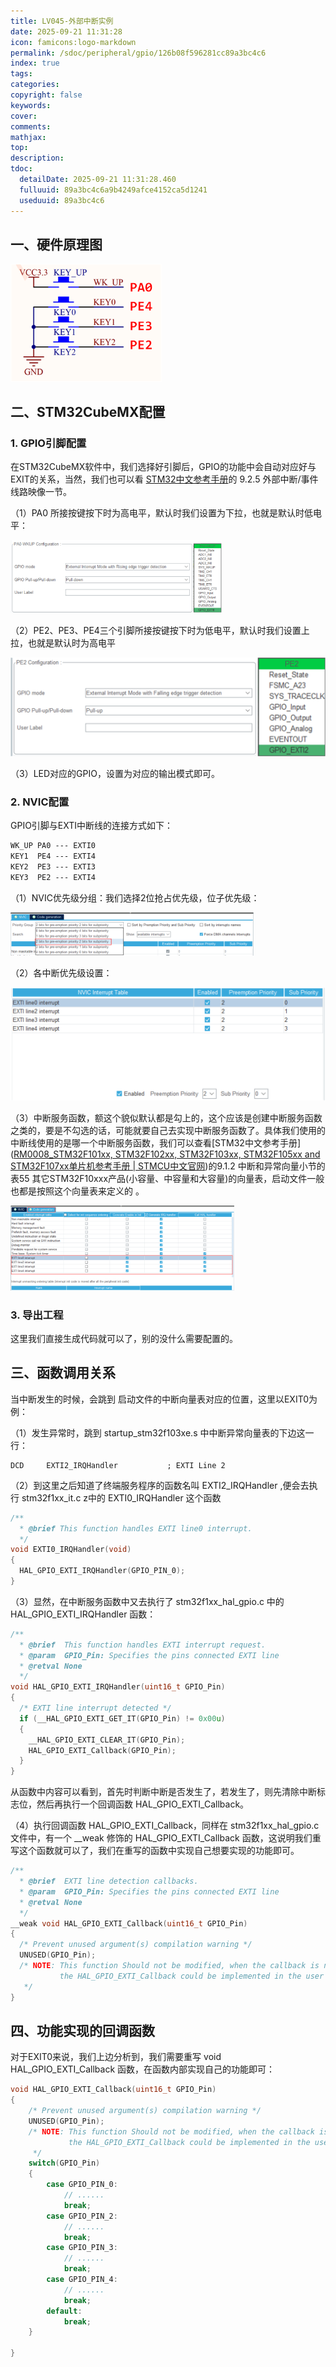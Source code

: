 ```yaml
---
title: LV045-外部中断实例
date: 2025-09-21 11:31:28
icon: famicons:logo-markdown
permalink: /sdoc/peripheral/gpio/126b08f596281cc89a3bc4c6
index: true
tags:
categories:
copyright: false
keywords:
cover:
comments:
mathjax:
top:
description:
tdoc:
  detailDate: 2025-09-21 11:31:28.460
  fulluuid: 89a3bc4c6a9b4249afce4152ca5d1241
  useduuid: 89a3bc4c6
---
```


<!-- more -->

## 一、硬件原理图

<img src="./LV045-外部中断实例/img/image-20230501153706041.png" alt="image-20230501153706041" style="zoom: 67%;" />

## 二、STM32CubeMX配置

### 1. GPIO引脚配置

在STM32CubeMX软件中，我们选择好引脚后，GPIO的功能中会自动对应好与EXIT的关系，当然，我们也可以看 [STM32中文参考手册](https://www.stmcu.com.cn/Designresource/detail/localization_document%20/710001)的 9.2.5 外部中断/事件线路映像一节。

（1）PA0 所接按键按下时为高电平，默认时我们设置为下拉，也就是默认时低电平：

<img src="./LV045-外部中断实例/img/image-20230501154822515.png" alt="image-20230501154822515" style="zoom:33%;" />

（2）PE2、PE3、PE4三个引脚所接按键按下时为低电平，默认时我们设置上拉，也就是默认时为高电平

<img src="./LV045-外部中断实例/img/image-20230501154601968.png" alt="image-20230501154601968" style="zoom:50%;" />

（3）LED对应的GPIO，设置为对应的输出模式即可。

### 2. NVIC配置

GPIO引脚与EXTI中断线的连接方式如下：

```txt
WK_UP PA0 --- EXTI0
KEY1  PE4 --- EXTI4
KEY2  PE3 --- EXTI3
KEY3  PE2 --- EXTI4
```

（1）NVIC优先级分组：我们选择2位抢占优先级，位子优先级：

<img src="./LV045-外部中断实例/img/image-20230501155128691.png" alt="image-20230501155128691" style="zoom: 38%;" />

（2）各中断优先级设置：

<img src="./LV045-外部中断实例/img/image-20230501155520244.png" alt="image-20230501155520244" style="zoom:50%;" />

（3）中断服务函数，额这个貌似默认都是勾上的，这个应该是创建中断服务函数之类的，要是不勾选的话，可能就要自己去实现中断服务函数了。具体我们使用的中断线使用的是哪一个中断服务函数，我们可以查看[STM32中文参考手册]([RM0008_STM32F101xx, STM32F102xx, STM32F103xx, STM32F105xx and STM32F107xx单片机参考手册 | STMCU中文官网](https://www.stmcu.com.cn/Designresource/detail/localization_document%20/710001))的9.1.2 中断和异常向量小节的 表55 其它STM32F10xxx产品(小容量、中容量和大容量)的向量表，启动文件一般也都是按照这个向量表来定义的 。

<img src="./LV045-外部中断实例/img/image-20230501155708871.png" alt="image-20230501155708871" style="zoom: 35%;" />

### 3. 导出工程

这里我们直接生成代码就可以了，别的没什么需要配置的。

## 三、函数调用关系

当中断发生的时候，会跳到 启动文件的中断向量表对应的位置，这里以EXIT0为例：

（1）发生异常时，跳到 startup_stm32f103xe.s 中中断异常向量表的下边这一行：

```assembly
DCD     EXTI2_IRQHandler           ; EXTI Line 2
```

（2）到这里之后知道了终端服务程序的函数名叫 EXTI2_IRQHandler ,便会去执行 stm32f1xx_it.c z中的 EXTI0_IRQHandler 这个函数

```c
/**
  * @brief This function handles EXTI line0 interrupt.
  */
void EXTI0_IRQHandler(void)
{
  HAL_GPIO_EXTI_IRQHandler(GPIO_PIN_0);
}
```

（3）显然，在中断服务函数中又去执行了 stm32f1xx_hal_gpio.c 中的 HAL_GPIO_EXTI_IRQHandler 函数：

```c
/**
  * @brief  This function handles EXTI interrupt request.
  * @param  GPIO_Pin: Specifies the pins connected EXTI line
  * @retval None
  */
void HAL_GPIO_EXTI_IRQHandler(uint16_t GPIO_Pin)
{
  /* EXTI line interrupt detected */
  if (__HAL_GPIO_EXTI_GET_IT(GPIO_Pin) != 0x00u)
  {
    __HAL_GPIO_EXTI_CLEAR_IT(GPIO_Pin);
    HAL_GPIO_EXTI_Callback(GPIO_Pin);
  }
}
```

从函数中内容可以看到，首先时判断中断是否发生了，若发生了，则先清除中断标志位，然后再执行一个回调函数 HAL_GPIO_EXTI_Callback。

（4）执行回调函数 HAL_GPIO_EXTI_Callback，同样在 stm32f1xx_hal_gpio.c 文件中，有一个 \_\_weak 修饰的 HAL_GPIO_EXTI_Callback 函数，这说明我们重写这个函数就可以了，我们在重写的函数中实现自己想要实现的功能即可。

```c
/**
  * @brief  EXTI line detection callbacks.
  * @param  GPIO_Pin: Specifies the pins connected EXTI line
  * @retval None
  */
__weak void HAL_GPIO_EXTI_Callback(uint16_t GPIO_Pin)
{
  /* Prevent unused argument(s) compilation warning */
  UNUSED(GPIO_Pin);
  /* NOTE: This function Should not be modified, when the callback is needed,
           the HAL_GPIO_EXTI_Callback could be implemented in the user file
   */
}
```

## 四、功能实现的回调函数

对于EXIT0来说，我们上边分析到，我们需要重写 void HAL_GPIO_EXTI_Callback 函数，在函数内部实现自己的功能即可：

```c
void HAL_GPIO_EXTI_Callback(uint16_t GPIO_Pin)
{
    /* Prevent unused argument(s) compilation warning */
    UNUSED(GPIO_Pin);
    /* NOTE: This function Should not be modified, when the callback is needed,
             the HAL_GPIO_EXTI_Callback could be implemented in the user file
     */
	switch(GPIO_Pin)
	{
		case GPIO_PIN_0:
			// ......
			break;
		case GPIO_PIN_2:
			// ......
			break;
		case GPIO_PIN_3:
			// ......
			break;
		case GPIO_PIN_4:
			// ......
			break;
		default:
			break;
	}

}
```
